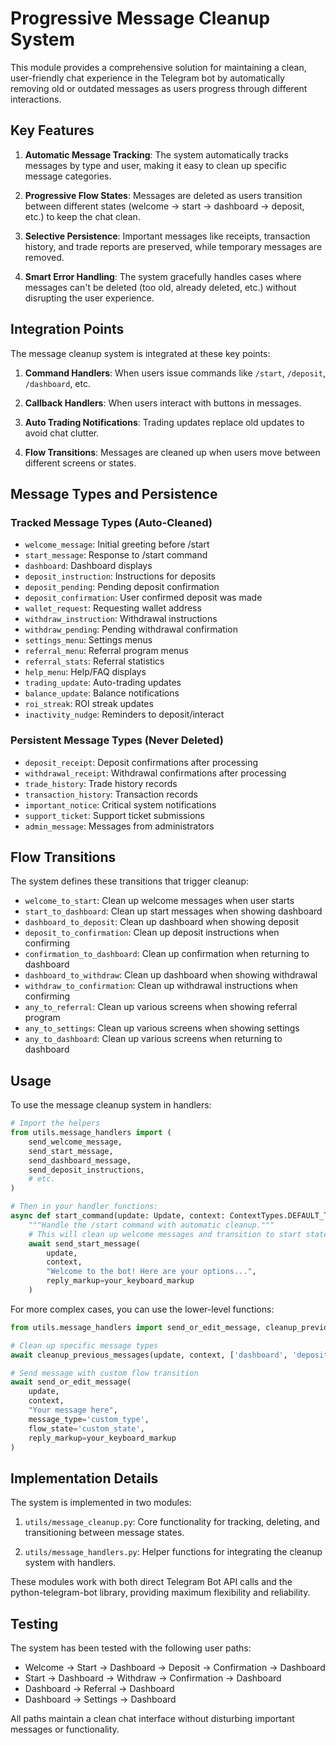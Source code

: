 # Progressive Message Cleanup System

This module provides a comprehensive solution for maintaining a clean, user-friendly chat experience in the Telegram bot by automatically removing old or outdated messages as users progress through different interactions.

## Key Features

1. **Automatic Message Tracking**: The system automatically tracks messages by type and user, making it easy to clean up specific message categories.

2. **Progressive Flow States**: Messages are deleted as users transition between different states (welcome → start → dashboard → deposit, etc.) to keep the chat clean.

3. **Selective Persistence**: Important messages like receipts, transaction history, and trade reports are preserved, while temporary messages are removed.

4. **Smart Error Handling**: The system gracefully handles cases where messages can't be deleted (too old, already deleted, etc.) without disrupting the user experience.

## Integration Points

The message cleanup system is integrated at these key points:

1. **Command Handlers**: When users issue commands like `/start`, `/deposit`, `/dashboard`, etc.

2. **Callback Handlers**: When users interact with buttons in messages.

3. **Auto Trading Notifications**: Trading updates replace old updates to avoid chat clutter.

4. **Flow Transitions**: Messages are cleaned up when users move between different screens or states.

## Message Types and Persistence

### Tracked Message Types (Auto-Cleaned)

- `welcome_message`: Initial greeting before /start
- `start_message`: Response to /start command
- `dashboard`: Dashboard displays
- `deposit_instruction`: Instructions for deposits
- `deposit_pending`: Pending deposit confirmation
- `deposit_confirmation`: User confirmed deposit was made
- `wallet_request`: Requesting wallet address
- `withdraw_instruction`: Withdrawal instructions
- `withdraw_pending`: Pending withdrawal confirmation
- `settings_menu`: Settings menus
- `referral_menu`: Referral program menus
- `referral_stats`: Referral statistics
- `help_menu`: Help/FAQ displays
- `trading_update`: Auto-trading updates
- `balance_update`: Balance notifications
- `roi_streak`: ROI streak updates
- `inactivity_nudge`: Reminders to deposit/interact

### Persistent Message Types (Never Deleted)

- `deposit_receipt`: Deposit confirmations after processing
- `withdrawal_receipt`: Withdrawal confirmations after processing
- `trade_history`: Trade history records
- `transaction_history`: Transaction records
- `important_notice`: Critical system notifications
- `support_ticket`: Support ticket submissions
- `admin_message`: Messages from administrators

## Flow Transitions

The system defines these transitions that trigger cleanup:

- `welcome_to_start`: Clean up welcome messages when user starts
- `start_to_dashboard`: Clean up start messages when showing dashboard
- `dashboard_to_deposit`: Clean up dashboard when showing deposit
- `deposit_to_confirmation`: Clean up deposit instructions when confirming
- `confirmation_to_dashboard`: Clean up confirmation when returning to dashboard
- `dashboard_to_withdraw`: Clean up dashboard when showing withdrawal
- `withdraw_to_confirmation`: Clean up withdrawal instructions when confirming
- `any_to_referral`: Clean up various screens when showing referral program
- `any_to_settings`: Clean up various screens when showing settings
- `any_to_dashboard`: Clean up various screens when returning to dashboard

## Usage

To use the message cleanup system in handlers:

```python
# Import the helpers
from utils.message_handlers import (
    send_welcome_message,
    send_start_message,
    send_dashboard_message,
    send_deposit_instructions,
    # etc.
)

# Then in your handler functions:
async def start_command(update: Update, context: ContextTypes.DEFAULT_TYPE):
    """Handle the /start command with automatic cleanup."""
    # This will clean up welcome messages and transition to start state
    await send_start_message(
        update, 
        context,
        "Welcome to the bot! Here are your options...",
        reply_markup=your_keyboard_markup
    )
```

For more complex cases, you can use the lower-level functions:

```python
from utils.message_handlers import send_or_edit_message, cleanup_previous_messages

# Clean up specific message types
await cleanup_previous_messages(update, context, ['dashboard', 'deposit_instruction'])

# Send message with custom flow transition
await send_or_edit_message(
    update, 
    context, 
    "Your message here", 
    message_type='custom_type',
    flow_state='custom_state',
    reply_markup=your_keyboard_markup
)
```

## Implementation Details

The system is implemented in two modules:

1. `utils/message_cleanup.py`: Core functionality for tracking, deleting, and transitioning between message states.

2. `utils/message_handlers.py`: Helper functions for integrating the cleanup system with handlers.

These modules work with both direct Telegram Bot API calls and the python-telegram-bot library, providing maximum flexibility and reliability.

## Testing

The system has been tested with the following user paths:

- Welcome → Start → Dashboard → Deposit → Confirmation → Dashboard
- Start → Dashboard → Withdraw → Confirmation → Dashboard
- Dashboard → Referral → Dashboard
- Dashboard → Settings → Dashboard

All paths maintain a clean chat interface without disturbing important messages or functionality.